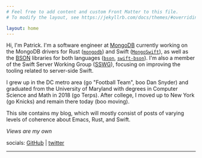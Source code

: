 ```yaml
---
# Feel free to add content and custom Front Matter to this file.
# To modify the layout, see https://jekyllrb.com/docs/themes/#overriding-theme-defaults

layout: home
---
```


Hi, I'm Patrick. I'm a software engineer at [MongoDB](https://mongodb.com) currently working on the MongoDB drivers for Rust ([`mongodb`](https://github.com/mongodb/mongo-rust-driver)) and Swift ([`MongoSwift`](https://github.com/mongodb/mongo-swift-driver)), as well as the [BSON](https://bsonspec.org) libraries for both languages ([`bson`](https://github.com/mongodb/bson-rust), [`swift-bson`](https://github.com/mongodb/swift-bson)). I'm also a member of the Swift Server Working Group ([SSWG](https://swift.org/sswg)), focusing on improving the tooling related to server-side Swift. 

I grew up in the DC metro area (go "Football Team", boo Dan Snyder) and graduated from the University of Maryland with degrees in Computer Science and Math in 2018 (go Terps). After college, I moved up to New York (go Knicks) and remain there today (boo moving).

This site contains my blog, which will mostly consist of posts of varying levels of coherence about Emacs, Rust, and Swift.

_Views are my own_

socials: [GitHub](https://github.com/patrickfreed) | [twitter](https://twitter.com/_patrick_freed_)

---

